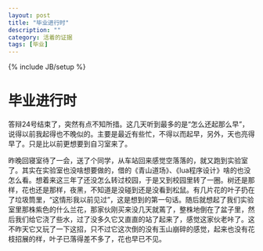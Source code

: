 ```yaml
---
layout: post
title: "毕业进行时"
description: ""
category: 活着的证据
tags: [毕业]
---
```

{% include JB/setup %}

# 毕业进行时 #

答辩24号结束了，突然有点不知所措。这几天听到最多的是“怎么还起那么早”，说得以前我起得也不晚似的。主要是最近有些忙，不得以而起早，另外，天也亮得早了。只是比以前更想要到自习室来了。

昨晚回寝室待了一会，送了个同学，从车站回来感觉空落落的，就又跑到实验室了。其实在实验室也没啥想要做的，借的《青山道场》、《lua程序设计》啥的也没怎么看。想着来这三年了还没怎么转过校园，于是又到校园里转了一圈。树还是那样，花也还是那样，夜黑，不知道是没碰到还是没看到松鼠。有几片花的叶子扔在了垃圾筒里，“这情形我以前见过”，这是想到的第一句话。随后就想起了我们实验室里那株紫色的什么兰花，那家伙刚买来没几天就蔫了，整株地倒在了盆子里，然后我们给它浇了些水，过了没多久它又直直的站了起来了，感觉这家伙老咔了。这不昨天它又玩了一下这招，只不过它这次倒的没有玉山崩碎的感觉，起来也没有花枝招展的样，叶子已落得差不多了，花也早已不见。
